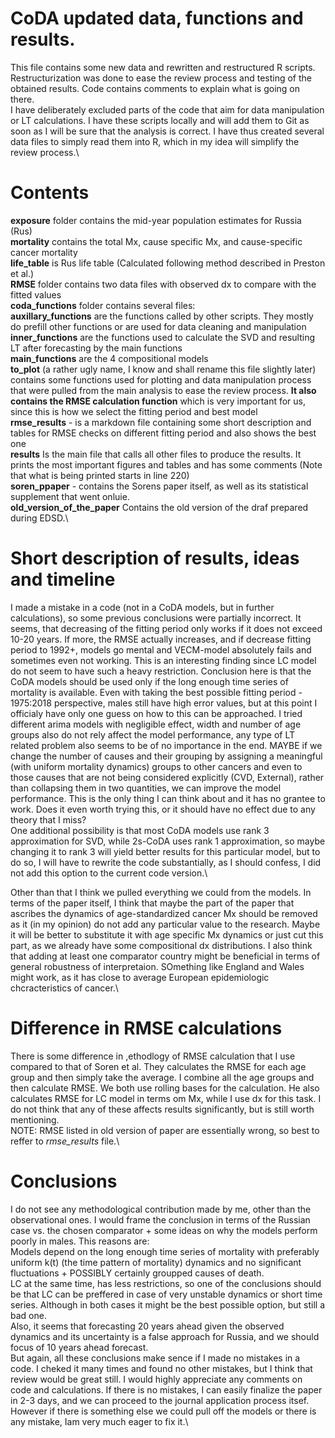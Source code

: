 # CoDA updated data, functions and results.
This file contains some new data and rewritten and restructured R scripts. Restructurization was done to ease the review process and testing of the obtained results. Code contains comments to explain what is going on there.\
I have deliberately excluded parts of the code that aim for data manipulation or LT calculations. I have these scripts locally and will add them to Git as soon as I will be sure that the analysis is correct. I have thus created several data files to simply read them into R, which in my idea will simplify the review process.\

# Contents
**exposure** folder contains the mid-year population estimates for Russia (Rus)\
**mortality** contains the total Mx, cause specific Mx, and cause-specific cancer mortality\
**life_table** is Rus life table (Calculated following method described in Preston et al.)\
**RMSE** folder contains two data files with observed dx to compare with the fitted values\
**coda_functions** folder contains several files:\
**auxillary_functions** are the functions called by other scripts. They mostly do prefill other functions or are used for data cleaning and manipulation\
**inner_functions** are the functions used to calculate the SVD and resulting LT after forecasting by the main functions\
**main_functions** are the 4 compositional models\
**to_plot** (a rather ugly name, I know and shall rename this file slightly later) contains some functions used for plotting and data manipulation process that were pulled from the main analysis to ease the review process. **It also contains the RMSE calculation function** which is very important for us, since this is how we select the fitting period and best model\
**rmse_results** - is a markdown file containing some short description and tables for RMSE checks on different fitting period and also shows the best one\
**results** Is the main file that calls all other files to produce the results. It prints the most important figures and tables and has some comments (Note that what is being printed starts in line 220)\
**soren_ppaper** - contains the Sorens paper itself, as well as its statistical supplement that went onluie.\
**old_version_of_the_paper** Contains the old version of the draf prepared during EDSD.\

# Short description of results, ideas and timeline
I made a mistake in a code (not in a CoDA models, but in further calculations), so some previous conclusions were partially incorrect. It seems, that decreasing of the fitting period only works if it does not exceed 10-20 years. If more, the RMSE actually increases, and if decrease fitting period to 1992+, models go mental and VECM-model absolutely fails and sometimes even not working. This is an interesting finding since LC model do not seem to have such a heavy restriction. Conclusion here is that the CoDA models should be used only if the long enough time series of mortality is available.
Even with taking the best possible fitting period - 1975:2018 perspective, males still have high error values, but at this point I officialy have only one guess on how to this can be approached. I tried different arima models with negligible effect, width and number of age groups also do not rely affect the model performance, any type of LT related problem also seems to be of no importance in the end. MAYBE if we change the number of causes and their grouping by assigning a meaningful (with uniform mortality dynamics) groups to other cancers and even to those causes that are not being considered explicitly (CVD, External), rather than collapsing them in two quantities, we can improve the model performance. This is the only thing I can think about and it has no grantee to work. Does it even worth trying this, or it should have no effect due to any theory that I miss?\
One additional possibility is that most CoDA models use rank 3 approximation for SVD, while 2s-CoDA uses rank 1 approximation, so maybe changing it to rank 3 will yield better results for this particular model, but to do so, I will have to rewrite the code substantially, as I should confess, I did not add this option to the current code version.\

Other than that I think we pulled everything we could from the models. In terms of the paper itself, I think that maybe the part of the paper that ascribes the dynamics of age-standardized cancer Mx should be removed as it (in my opinion) do not add any particular value to the research. Maybe it will be better to substitute it with age specific Mx dynamics or just cut this part, as we already have some compositional dx distributions. I also think that adding at least one comparator country might be beneficial in terms of general robustness of interpretaion. SOmething like England and Wales might work, as it has close to average European epidemiologic chcracteristics of cancer.\
 
# Difference in RMSE calculations
There is some difference in ,ethodlogy of RMSE calculation that I use compared to that of Soren et al. They calculates the RMSE for each age group and then simply take the average. I combine all the age groups and then calculate RMSE. We both use rolling bases for the calculation. He also calculates RMSE for LC model in terms om Mx, while I use dx for this task. I do not think that any of these affects results significantly, but is still worth mentioning.\
NOTE: RMSE listed in old version of paper are essentially wrong, so best to reffer to _rmse_results_ file.\

# Conclusions
I do not see any methodological contribution made by me, other than the observational ones. I would frame the conclusion in terms of the Russian case vs. the chosen comparator + some ideas on why the models perform poorly in males. This reasons are:\
Models depend on the long enough time series of mortality with preferably uniform k(t) (the time pattern of mortality) dynamics and no significant fluctuations + POSSIBLY certainly groupped causes of death.\
LC at the same time, has less restrictions, so one of the conclusions should be that LC can be preffered in case of very unstable dynamics or short time series. Although in both cases it might be the best possible option, but still a bad one.\
Also, it seems that forecasting 20 years ahead given the observed dynamics and its uncertainty is a false approach for Russia, and we should focus of 10 years ahead forecast.\
But again, all these conclusions make sence if I made no mistakes in a code. I cheked it many times and found no other mistakes, but I think that review would be great still. I would highly appreciate any comments on code and calculations. If there is no mistakes, I can easily finalize the paper in 2-3 days, and we can proceed to the journal application process itsef. However if there is something else we could pull off the models or there is any mistake, Iam very much eager to fix it.\
